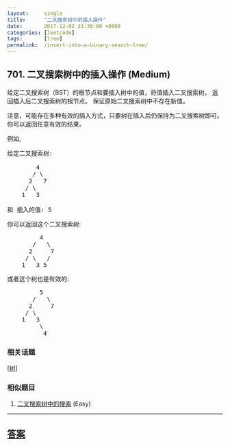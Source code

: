 ```yaml
---
layout:     single
title:      "二叉搜索树中的插入操作"
date:       2017-12-02 21:30:00 +0800
categories: [leetcode]
tags:       [tree]
permalink:  /insert-into-a-binary-search-tree/
---
```


## 701. 二叉搜索树中的插入操作 (Medium)

<p>给定二叉搜索树（BST）的根节点和要插入树中的值，将值插入二叉搜索树。 返回插入后二叉搜索树的根节点。 保证原始二叉搜索树中不存在新值。</p>

<p>注意，可能存在多种有效的插入方式，只要树在插入后仍保持为二叉搜索树即可。 你可以返回任意有效的结果。</p>

<p>例如,&nbsp;</p>

<pre>
给定二叉搜索树:

        4
       / \
      2   7
     / \
    1   3

和 插入的值: 5
</pre>

<p>你可以返回这个二叉搜索树:</p>

<pre>
         4
       /   \
      2     7
     / \   /
    1   3 5
</pre>

<p>或者这个树也是有效的:</p>

<pre>
         5
       /   \
      2     7
     / \   
    1   3
         \
          4
</pre>

### 相关话题
  [[树](https://github.com/openset/leetcode/tree/master/tag/tree/README.md)]

### 相似题目
  1. [二叉搜索树中的搜索](/search-in-a-binary-search-tree) (Easy)

---

## [答案](https://github.com/openset/leetcode/tree/master/problems/insert-into-a-binary-search-tree)
